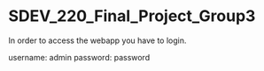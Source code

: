 # SDEV_220_Final_Project_Group3

In order to access the webapp you have to login.

username: admin
password: password
